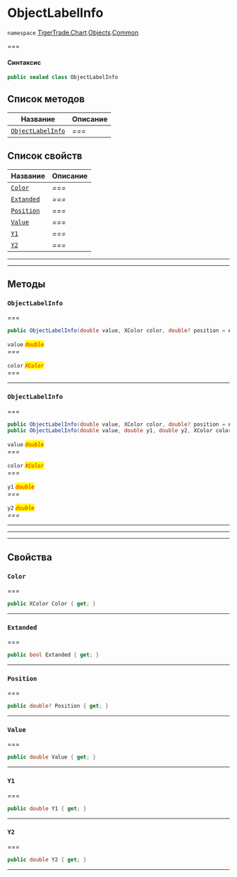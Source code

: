 # ObjectLabelInfo

`namespace` [TigerTrade.Chart](../../../../).[Objects](../).[Common](./)

\===

#### Синтаксис

```csharp
public sealed class ObjectLabelInfo
```

## Список методов

| Название                                                          | Описание |
| ----------------------------------------------------------------- | -------- |
| [`ObjectLabelInfo`](objectlabelinfo.cs.md#method-objectlabelinfo) | _===_    |

## Список свойств

| Название                                              | Описание |
| ----------------------------------------------------- | -------- |
| [`Color`](objectlabelinfo.cs.md#property-color)       | _===_    |
| [`Extanded`](objectlabelinfo.cs.md#property-extanded) | _===_    |
| [`Position`](objectlabelinfo.cs.md#property-position) | _===_    |
| [`Value`](objectlabelinfo.cs.md#property-value)       | _===_    |
| [`Y1`](objectlabelinfo.cs.md#property-y1)             | _===_    |
| [`Y2`](objectlabelinfo.cs.md#property-y2)             | _===_    |

***

***

## Методы

### `ObjectLabelInfo` <a href="#method-objectlabelinfo" id="method-objectlabelinfo"></a>

\===

```csharp
public ObjectLabelInfo(double value, XColor color, double? position = null)
```

`value` _<mark style="color:red;">`double`</mark>_\
_===_

`color` _<mark style="color:red;">`XColor`</mark>_\
_===_

***

### `ObjectLabelInfo` <a href="#method-objectlabelinfo" id="method-objectlabelinfo"></a>

\===

```csharp
public ObjectLabelInfo(double value, XColor color, double? position = null)
public ObjectLabelInfo(double value, double y1, double y2, XColor color)
```

`value` _<mark style="color:red;">`double`</mark>_\
_===_

`color` _<mark style="color:red;">`XColor`</mark>_\
_===_

`y1` _<mark style="color:red;">`double`</mark>_\
_===_

`y2` _<mark style="color:red;">`double`</mark>_\
_===_

***

***

***

## Свойства

### `Color` <a href="#property-color" id="property-color"></a>

\===

```csharp
public XColor Color { get; }
```

***

### `Extanded` <a href="#property-extanded" id="property-extanded"></a>

\===

```csharp
public bool Extanded { get; }
```

***

### `Position` <a href="#property-position" id="property-position"></a>

\===

```csharp
public double? Position { get; }
```

***

### `Value` <a href="#property-value" id="property-value"></a>

\===

```csharp
public double Value { get; }
```

***

### `Y1` <a href="#property-y1" id="property-y1"></a>

\===

```csharp
public double Y1 { get; }
```

***

### `Y2` <a href="#property-y2" id="property-y2"></a>

\===

```csharp
public double Y2 { get; }
```

***
